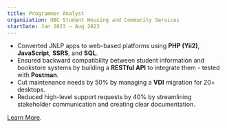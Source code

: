 ```yaml
---
title: Programmer Analyst
organization: UBC Student Housing and Community Services
startDate: Jan 2023 – Aug 2023
---
```


- Converted JNLP apps to web-based platforms using **PHP (Yii2)**, **JavaScript**, **SSRS**, and **SQL**.
- Ensured backward compatibility between student information and bookstore systems by building a **RESTful API** to integrate them - tested with **Postman**.
- Cut maintenance needs by 50% by managing a **VDI** migration for 20+ desktops.
- Reduced high-level support requests by 40% by streamlining stakeholder communication and creating clear documentation.

[Learn More](https://lnkd.in/g9GDYhrV).
